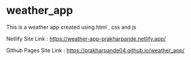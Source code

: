 # weather_app
This is a weather app created using html , css and js

Netlify Site Link : https://weather-app-prakharpande.netlify.app/

Github Pages Site Link : https://prakharpande04.github.io/weather_app/
